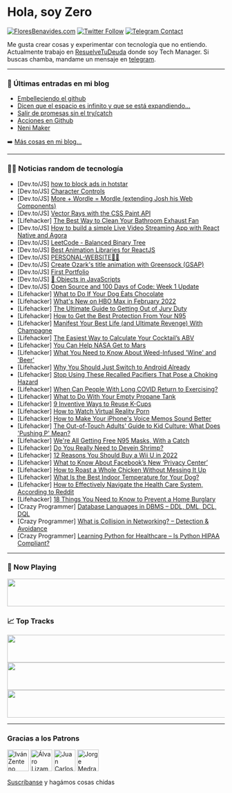 # Hola, soy Zero

[![FloresBenavides.com](https://img.shields.io/website?down_message=oops&label=MiBlog&style=for-the-badge&up_message=online&url=https%3A%2F%2Ffloresbenavides.com)](https://floresbenavides.com) [![Twitter Follow](https://img.shields.io/twitter/follow/ZeroDragon?color=%231DA1F2&label=Follow&logo=twitter&logoColor=ffffff&style=for-the-badge)](https://twitter.com/zerodragon) [![Telegram Contact](https://img.shields.io/badge/escr%C3%ADbeme-ZeroDragon-%2326A5E4?style=for-the-badge&logo=telegram)](https://t.me/zerodragon)

Me gusta crear cosas y experimentar con tecnología que no entiendo.
Actualmente trabajo en [ResuelveTuDeuda](http://github.com/resuelve) donde soy Tech Manager.
Si buscas chamba, mandame un mensaje en [telegram](https://t.me/zerodragon).

---

### 📕 Últimas entradas en mi blog
<!-- BLOG-POST-LIST:START -->
- [Embelleciendo el github](https://floresbenavides.com/embelleciendo-el-github/)
- [Dicen que el espacio es infinito y que se está expandiendo…](https://floresbenavides.com/dicen-que-el-espacio-es-infinito-y-que-se-esta-expandiendo/)
- [Salir de promesas sin el try/catch](https://floresbenavides.com/salir-de-promesas-sin-el-try-catch/)
- [Acciones en Github](https://floresbenavides.com/acciones-en-github/)
- [Neni Maker](https://floresbenavides.com/neni-maker/)
<!-- BLOG-POST-LIST:END -->

➡️ [Más cosas en mi blog...](https://floresbenavides.com)

---

### 👨‍💻 Noticias random de tecnología
<!-- TECH-POSTS:START -->
- [Dev.to/JS] [how to block ads in hotstar](https://dev.to/chandramarch18/how-to-block-ads-in-hotstar-3ghg)
- [Dev.to/JS] [Character Controls](https://dev.to/zevanrosser/character-controls-160a)
- [Dev.to/JS] [More + Wordle = Mordle &lpar;extending Josh his Web Components&rpar;](https://dev.to/dannyengelman/more-wordle-mordle-extending-josh-his-web-components-4li)
- [Dev.to/JS] [Vector Rays with the CSS Paint API](https://dev.to/mgiulio/vector-rays-with-the-css-paint-api-14p4)
- [Lifehacker] [The Best Way to Clean Your Bathroom Exhaust Fan](https://lifehacker.com/the-best-way-to-clean-your-bathroom-exhaust-fan-1848403269)
- [Dev.to/JS] [How to build a simple Live Video Streaming App with React Native and Agora](https://dev.to/kyle_buntin/how-to-build-a-simple-live-video-streaming-app-with-react-native-and-agora-o40)
- [Dev.to/JS] [LeetCode - Balanced Binary Tree](https://dev.to/_alkesh26/leetcode-balanced-binary-tree-28k4)
- [Dev.to/JS] [Best Animation Libraries for ReactJS](https://dev.to/surajondev/best-animation-libraries-for-reactjs-2h34)
- [Dev.to/JS] [PERSONAL-WEBSITE🧑‍💻](https://dev.to/yas33n/personal-website-1i7n)
- [Dev.to/JS] [Create Ozark&#39;s title animation with Greensock &lpar;GSAP&rpar;](https://dev.to/robole/create-ozarks-title-animation-with-greensock-gsap-166k)
- [Dev.to/JS] [First Portfolio](https://dev.to/karmablackshaw/first-portfolio-nk0)
- [Dev.to/JS] [🎯 Objects in JavaScripts](https://dev.to/pankaj_singhr/objects-in-javascripts-183h)
- [Dev.to/JS] [Open Source and 100 Days of Code: Week 1 Update](https://dev.to/ckvignesh/open-source-and-100-days-of-code-week-1-update-1ig7)
- [Lifehacker] [What to Do If Your Dog Eats Chocolate](https://lifehacker.com/what-to-do-if-your-dog-eats-chocolate-1848403278)
- [Lifehacker] [What&#39;s New on HBO Max in February 2022](https://lifehacker.com/whats-new-on-hbo-max-in-february-2022-1848402355)
- [Lifehacker] [The Ultimate Guide to Getting Out of Jury Duty](https://lifehacker.com/the-ultimate-guide-to-getting-out-of-jury-duty-1848394904)
- [Lifehacker] [How to Get the Best Protection From Your N95](https://lifehacker.com/how-to-get-the-best-protection-from-your-n95-1848401335)
- [Lifehacker] [Manifest Your Best Life &lpar;and Ultimate Revenge&rpar; With Champagne](https://lifehacker.com/manifest-your-best-life-and-ultimate-revenge-with-cha-1848400326)
- [Lifehacker] [The Easiest Way to Calculate Your Cocktail’s ABV](https://lifehacker.com/the-easiest-way-to-calculate-your-cocktail-s-abv-1848395614)
- [Lifehacker] [You Can Help NASA Get to Mars](https://lifehacker.com/you-can-help-nasa-get-to-mars-1848400060)
- [Lifehacker] [What You Need to Know About Weed-Infused &#39;Wine&#39; and &#39;Beer&#39;](https://lifehacker.com/what-you-need-to-know-about-weed-infused-wine-and-beer-1848400208)
- [Lifehacker] [Why You Should Just Switch to Android Already](https://lifehacker.com/why-you-should-just-switch-to-android-already-1848398806)
- [Lifehacker] [Stop Using These Recalled Pacifiers That Pose a Choking Hazard](https://lifehacker.com/stop-using-these-recalled-pacifiers-that-pose-a-choking-1848399063)
- [Lifehacker] [When Can People With Long COVID Return to Exercising?](https://lifehacker.com/when-can-people-with-long-covid-return-to-exercising-1848399068)
- [Lifehacker] [What to Do With Your Empty Propane Tank](https://lifehacker.com/what-to-do-with-your-empty-propane-tank-1848397216)
- [Lifehacker] [9 Inventive Ways to Reuse K-Cups](https://lifehacker.com/9-inventive-ways-to-reuse-k-cups-1848395436)
- [Lifehacker] [How to Watch Virtual Reality Porn](https://lifehacker.com/how-to-watch-virtual-reality-porn-1848363266)
- [Lifehacker] [How to Make Your iPhone&#39;s Voice Memos Sound Better](https://lifehacker.com/how-to-make-your-iphones-voice-memos-sound-better-1848382665)
- [Lifehacker] [The Out-of-Touch Adults&#39; Guide to Kid Culture: What Does &#39;Pushing P&#39; Mean?](https://lifehacker.com/the-out-of-touch-adults-guide-to-kid-culture-what-does-1848395423)
- [Lifehacker] [We&#39;re All Getting Free N95 Masks, With a Catch](https://lifehacker.com/were-all-getting-free-n95-masks-with-a-catch-1848395575)
- [Lifehacker] [Do You Really Need to Devein Shrimp?](https://lifehacker.com/do-you-really-need-to-devein-shrimp-1848394824)
- [Lifehacker] [12 Reasons You Should Buy a Wii U in 2022](https://lifehacker.com/12-reasons-you-should-buy-a-wii-u-in-2022-1848386769)
- [Lifehacker] [What to Know About Facebook’s New ‘Privacy Center’](https://lifehacker.com/what-to-know-about-facebook-s-new-privacy-center-1848378600)
- [Lifehacker] [How to Roast a Whole Chicken Without Messing It Up](https://lifehacker.com/how-to-roast-a-whole-chicken-without-messing-it-up-1848387073)
- [Lifehacker] [What Is the Best Indoor Temperature for Your Dog?](https://lifehacker.com/what-is-the-best-indoor-temperature-for-your-dog-1848391481)
- [Lifehacker] [How to Effectively Navigate the Health Care System, According to Reddit](https://lifehacker.com/how-to-effectively-navigate-the-health-care-system-acc-1848391987)
- [Lifehacker] [18 Things You Need to Know to Prevent a Home Burglary](https://lifehacker.com/18-things-you-need-to-know-to-prevent-a-home-burglary-1848387719)
- [Crazy Programmer] [Database Languages in DBMS – DDL, DML, DCL, DQL](https://www.thecrazyprogrammer.com/2022/01/database-languages.html)
- [Crazy Programmer] [What is Collision in Networking? – Detection &amp; Avoidance](https://www.thecrazyprogrammer.com/2022/01/collision-in-networking.html)
- [Crazy Programmer] [Learning Python for Healthcare – Is Python HIPAA Compliant?](https://www.thecrazyprogrammer.com/2022/01/learning-python-for-healthcare.html)<!-- TECH-POSTS:END -->

---

### 🎵 Now Playing
<a href="https://spotify-now-playing-dun.vercel.app/now-playing?open"><img src="https://spotify-now-playing-dun.vercel.app/now-playing" width="540" height="64"></a>

### 📈 Top Tracks
<a href="https://spotify-now-playing-dun.vercel.app/top-tracks?i=1&open"><img src="https://spotify-now-playing-dun.vercel.app/top-tracks?i=1" width="540" height="64"></a>
<a href="https://spotify-now-playing-dun.vercel.app/top-tracks?i=2&open"><img src="https://spotify-now-playing-dun.vercel.app/top-tracks?i=2" width="540" height="64"></a>
<a href="https://spotify-now-playing-dun.vercel.app/top-tracks?i=3&open"><img src="https://spotify-now-playing-dun.vercel.app/top-tracks?i=3" width="540" height="64"></a>

---

### Gracias a los Patrons
[<img src="https://avatars.githubusercontent.com/u/243380?v=4" alt="Iván Zenteno" width="50px">](https://github.com/k001) [<img src="https://avatars.githubusercontent.com/u/19955639?v=4" alt="Álvaro Lizama" width="50px">](https://github.com/alvarolizama) [<img src="https://avatars.githubusercontent.com/u/2718753?v=4" alt="Juan Carlos Ruiz" width="50px">](https://github.com/JuanCrg90) [<img src="https://avatars.githubusercontent.com/u/37025?v=4" alt="Jorge Medrano" width="50px">](https://github.com/h1pp1e) 

[Suscríbanse](https://www.patreon.com/zerodragon) y hagámos cosas chidas
